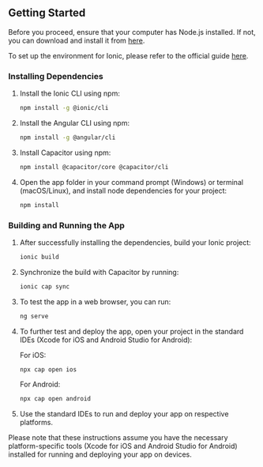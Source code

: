 ## Getting Started

Before you proceed, ensure that your computer has Node.js installed. If not, you can download and install it from [here](https://nodejs.org/).

To set up the environment for Ionic, please refer to the official guide [here](https://ionicframework.com/docs/intro/environment).

### Installing Dependencies

1. Install the Ionic CLI using npm:

    ```bash
    npm install -g @ionic/cli
    ```

2. Install the Angular CLI using npm:

    ```bash
    npm install -g @angular/cli
    ```

3. Install Capacitor using npm:

    ```bash
    npm install @capacitor/core @capacitor/cli
    ```

4. Open the app folder in your command prompt (Windows) or terminal (macOS/Linux), and install node dependencies for your project:

    ```bash
    npm install
    ```

### Building and Running the App

1. After successfully installing the dependencies, build your Ionic project:

    ```bash
    ionic build
    ```

2. Synchronize the build with Capacitor by running:

    ```bash
    ionic cap sync
    ```

3. To test the app in a web browser, you can run:

    ```bash
    ng serve
    ```

4. To further test and deploy the app, open your project in the standard IDEs (Xcode for iOS and Android Studio for Android):

    For iOS:

    ```bash
    npx cap open ios
    ```

    For Android:

    ```bash
    npx cap open android
    ```

5. Use the standard IDEs to run and deploy your app on respective platforms.

Please note that these instructions assume you have the necessary platform-specific tools (Xcode for iOS and Android Studio for Android) installed for running and deploying your app on devices.
